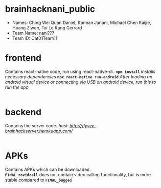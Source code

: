 # brainhacknani_public

- Names: Ching Wei Quan Daniel, Kannan Janani, Michael Chen Kaijie, Huang Ziwen, Tai Le Kang Gerrard
- Team Name: nani???
- Team ID: Cat01Team11

# frontend
Contains react-native code, run using react-native-cli. 
**`npm install`**
*installs necessary dependencies*
**`npx react-native run-android`**
*After loading an android virtual device or connecting via USB an android device, run this to run the app*
<br><br>
# backend
Contains the server code.
*host: http://flyyee-brainhackserver.herokuapp.com/*
<br><br>
# APKs
Contains APKs which can be downloaded. 
<br>
**`FINAL_novidcall`** does not contain video calling functionality, but is more stable compared to **`FINAL_bugged`**
